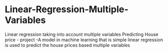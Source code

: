 # Linear-Regression-Multiple-Variables
Linear regression taking into account multiple variables
Predicting House price - project -A model in machine learning that is simple linear regression is used to predict the house prices based multiple variables

